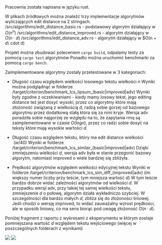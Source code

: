 Pracownia została napisana w języku rust.

W plikach źródłowych można znaleźć trzy implementacje algorytmów wyliczających edit distance na 2 stringach.
/src/algorithms/edit_distance_basic.rs - podstawowy algorytm działający w $O(n^{n})$
/src/algorithms/edit_distance_improved.rs - algorytm działający w $O(n \cdot d)$
/src/algorithms/edit_distance_adv.rs - algorytm działający w $O(n + d\ cdot d)

Projekt można zbudować poleceniem `cargo build`, odpalamy testy za pomocą `cargo test`.algorytmów
Ponadto można uruchomić benchmarki za pomocą `cargo bench`.

Zaimplementowane algorytmy zostały przetestowane w 3 kategoriach:
  * Długość czasu względem wielkości losowego tekstu wielkości $n$
  Wyniki można podglądnąć w folderze /target/criterion/benchmark_lcs_lipsum_(basic|improved|adv)
    Wyniki były zgodne z oczekiwaniami - kiedy mamy losowy tekst, jego editing distance też jest dosyć wysoki, przez co
    algorytmy które mają złożoność związaną z wielkością $d$, radzą sobie gorzej od bazowego algorytmu przez dodatkową stałą która się
    za nimi kryje. Wersja adv poradziła sobie najgorzej ze względu na to, że zapytania rmq są zaimplementowane w czasie $O(logn)$, przez co
    radzi sobie dosyć na teksty które mają wysokie wartości $d$.

  * Długość czasu względem tekstu, który ma edit distance wielkości $~(w / 40)$
  Wyniki w folderze /target/criterion/benchmark_lcs_similar_(basic|improved|adv)
    Dzięki zmniejszeniu wielkości $d$, wersja adv była w stanie przegonić bazowy algorytm, natomiast improved o wiele bardziej się zbliżyła.


  * Prędkość algorytmów względem wielkości edycyjnej tekstu
  Wyniki w folderze /target/criterion/benchmark_lcs_sim_diff_(improved|adv) (im większy numer liczby przy teście, tym mniejsza wartość $d$)
    W tym teście bardzo dobrze widać zależności algorytmów od wielkości $d$. W przypadku wersji adv, przy takiej tej samej wielkości tekstu, zmniejszenie $d$ o połowę, algorytm działa wykładniczo szybciej. W szczególności dla bardzo małych $d$, zbliża się do złożoności liniowej.
    Jeśli chodzi o wersję improved, to widać zauważalny wzrost prędkości, ale w sposób liniowy, co ma sens biorąc pod uwagę złożoność $O(n \cdot d)$.

Poniżej fragment z raportu z wykresami z eksperymentu w którym zostaje pomniejszana wartość $d$ względem tekstu wejściowego (więcej w poszczególnych folderach z wynikami)

![](https://i.imgur.com/e8hwiqc.png)
![](https://i.imgur.com/nBZFZWR.png)
